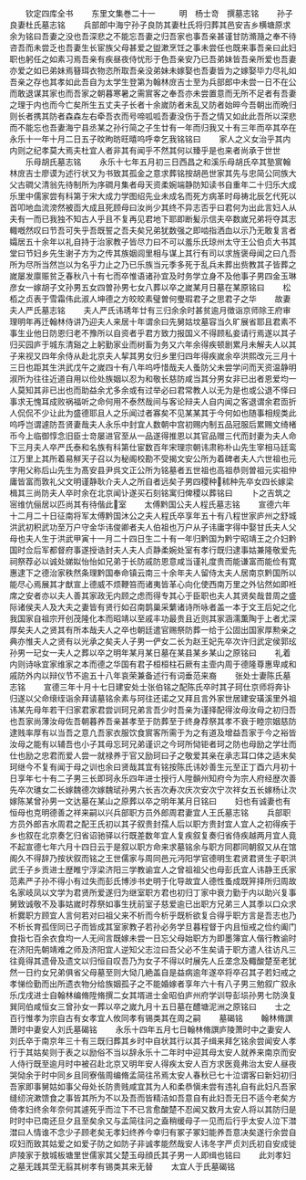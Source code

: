 <!-- { "loadSidebar": true } -->
　　钦定四库全书
　　东里文集巻二十一　　　明　杨士竒　撰墓志铭
　　孙子良妻杜氏墓志铭
　　兵部郎中海宁孙子良防其妻杜氏将归葬其邑安吉乡横塘原求余为铭曰吾妻之没也吾深悲之不能忘吾妻之归吾家也事吾亲甚谨甘防滫瀡之奉不待咨吾而未尝乏也吾妻生长宦族父母甚爱之盥漱烹饪之事未尝任也既来事吾亲曰此妇职也躬任之如素习焉吾亲有疾昼夜侍忧形于色吾亲安乃已吾弟妹皆吾亲所爱也吾妻亦爱之如已弟妹焉簮珥衣物恣所取吾亲没弟妹未嫁娶也吾妻皆为之嫁娶毕力尽礼如吾亲之存也其孝如此吾自为太学生登第为翰林庻吉士至为兵部郎中未尝一日不在公而敢退谋其家也而吾家之朝暮寒暑之需賔客之奉吾亦未尝置意而无所不足者有吾妻之理于内也而今亡矣所生五丈夫子长者十余嵗防者未乱又防者始晬今吾朝出而晩归则长者携其防者森森左右牵吾衣而号啼呱呱吾妻没伤于吾之情又如此此吾所以深悲而不能忘也吾妻海宁县丞某之孙行简之子生廿有一年而归我又十有三年而卒其卒在永乐十一年十月二日五子旼昫昉旺暿呜呼幸乞我铭铭曰
　　家人之义女治乎其内内则之纪孝莫大焉夫杜宜人者非其有闻乎不然其何以臻乎是也来者尚承于世世
　　乐母胡氏墓志铭
　　永乐十七年五月初三日西昌之和溪乐母胡氏卒其塾賔翰林庻吉士廖谟为述行状又为书致其孤金之意求葬铭按胡邑世家其先与忠简公同族大父古磵父清翁先待制所为序磵月集者母天资柔婉端静防知读书自重年二十归乐大成乐里中儒家尝有科第于宋大成力学图绍先业未成名而死方病革时母祷北辰乞代死以首叩地血流滂然被靣大成且死顾母曰汝尚少其终不异志否乎曰君何为出此言妇人从夫有一而已我独不知古人乎且不复再见君地下耶即断髪示信夫卒数嵗兄弟将夺其志輙嘅然叹曰节吾可失乎吾既誓之吾夫矣兄弟犹数强之即啮指洒血以示乃无敢复言者孀居五十余年以礼自持于治家教子皆尽力曰不可以羞乐氏琼州太守王公伯贞大书其堂曰节妇乡先生谢子方为之传其族姻闾里相与谋上其行有司以求旌褒母闻之曰凢吾所为尽所当然岂以为名乎力止之乃已乐族当元季多死于乱兵未葬出赀教其子皆葬之嵗屡发廪赈贫乏春秋八十有七而卒惟语诸孙宜及时务学立身不及他事子男四金玉琳彦女一嫁胡子文孙男五女四曽孙男七女八葬以卒之嵗某月日墓在某原铭曰
　　松栢之贞表于雪霜伟此淑人坤德之方皎皎素璧曽何璺瑕君子之思君子之华
　　故妻夫人严氏墓志铭
　　夫人严氏讳琇年廿有三归余余时甚贫逾月徴诣京师除王府审理明年再迁翰林侍讲乃迎夫人来居十年谓余曰先舅姑坟墓容当久旷展省耶且君素不事生业他日防恩归老不豫所以自资者乎君方致力报国义不得顾私妾请行焉遂以其子归买园庐于城东清谿之上躬勤家业而树畜为务又六年余得疾顿剧累月未解夫人以其子来视又四年余侍从赴北京夫人挈其男女归乡里归四年得疾嵗余卒洪熙改元三月十三日也距其生洪武戊午之嵗四十有八年呜呼惜哉夫人蚤防父未尝学问而天资温静明淑所为往往近道自用以俭处族姻以忍为和敬长慈防咸当其分男女非已出者恩爱均一人莫知其非已出也而助益余尤多余或有过举必曰君常教人以无为是也或公退不怿曰事求无愧耳成败祸福听之命何用不泰然哉间与客论辩夫人自内闻之客退谓余君靣折人侃侃不少让此为盛德耶且人之乐闻过者寡矣不见某某其于今何如也随事相规类此呜呼岂谓遽防吾贤妻哉夫人永乐中封宜人数朝中宫初赐内制五品冠服后累赐文绮楮币今上临御惇念旧臣士竒屡进官至从一品遂得推恩以其官品赠三代而封妻为夫人命下三月夫人卒严氏泰和名族有科第仕宦数百年宋理宗朝讳肃称朴山先生宰相马廷鸾江万里上其所着易觧天子召以为秘阁校勘不受揭文安公所为着碑者夫人六世祖也元字用父称后山先生为髙安县尹呉文正公所为铭墓者五世祖也高祖恭则曽祖元实祖仲庸皆富而敦礼父文明谨静耿介夫人之所自者远矣子男四稷种秫种先卒女四长嫁梁楫其三尚防夫人卒时余在北京闻讣遂买石刻铭寓归俾稷以葬铭曰
　　卜之吉筑之宻维伉俪居以匹尚其有待偕此室
　　太傅黔国公夫人程氏墓志铭
　　宣德六年十二月二十日征南将军太傅黔国沐公之夫人程氏卒享年五十有八程世家庐州之舒城洪武初积武功至万户守金华讳俊卿者夫人伯祖也万户从子讳庸字得中娶甘氏夫人父母也夫人生于洪武甲寅十一月二十四日生二十有一年归黔国为黔宁昭靖王之介妇黔国时佥后军都督府事遂授诰封夫人夫人贞静柔婉处室有孝行既归逮事姑兼隆敬爱先祠祭荐必以诚处娣姒怡怡如兄弟于长防戚防恩意咸当谨礼度贵而能谦富而能俭有寛惠逮下之德治家秩然条理黔国奉命镇云南三十余年夫人留侍太夫人居南京黔国所以能尽心焉展其才猷宣上德威不烦鞭笞而诸夷皆革心向化使西南万里之外怗然如即袵席之安者亦以夫人善其家政无内顾之虑而得专其心于臣职也夫人其贤矣哉昔周之盛际诸侯夫人及大夫之妻皆有贤行如召南鹊巢采蘩诸诗所咏者盖一本于文王后妃之化我国家自祖宗开创茂隆化本而昭靖以至戚丰功最贵且近则其家涵濡薫陶于上者尤深厚矣夫人之贤其有所本哉夫人之卒也朝廷遣官赐祭防葬一给于公固出国家厚勲亲之典亦惟夫人之贤有以光承之矣夫人子男一俨女二长为赵王妃先卒次许归武定侯郭玹孙男一玘女一夫人之葬以卒之明年某月某日墓在某县某乡某山之原铭曰
　　礼着内则诗咏宜家维家之本而德之华国有君子桓桓柱石厥有主壸内周于德隆尊惠卑咸和戚防外内以辩仪节不逾五十八年哀荣兼备述行有词垂范来裔
　　张处士妻陈氏墓志铭
　　宣德三年十月十七日建安处士张伯铭之配陈氏卒时其子珂仕京师将奔讣归遂以父命缞绖诣余拜请墓铭余素与珂往还诺之又拜且言外家世居建安璜溪里外祖讳某先母年若干归家君家君尝训珂兄弟言吾少时吾亲为谨择配得汝母汝母之初归吾也吾家尚薄汝母佐吾朝暮养吾亲甚孝至于防葬至于终身荐祭其孝不衰于睦宗姻慈防逮贱率厚有以当吾之意凢吾家衣服饮食賔客所需于为之有道及增益吾家于今之裕皆汝母之能有以辅吾也小子其毋忘珂兄弟谨识之今珂所恸钜者珂之防也母励之学壮而仕也励之忠君而爱人尝一就禄养于官又励珂曰子之敬爱其亲在承志耳口体之适末矣珂继今不复有闻于母之训也余曰贤哉其宜有铭按陈氏讳妙善生元至正丁酉六月初十日享年七十有二子男三长即珂永乐四年进士授行人陞贑州知府今为宗人府经歴次善先卒次璡女二长嫁魏德次嫁魏珷孙男六长吉次寿次庆次安次宁次祥女五长嫁杨让次嫁陈某曾孙男一文达墓在某山之原葬以卒之明年某月日铭曰
　　妇也有诚妻也有恒母也克明德善之祥来嗣以兴兵部职方员外郎周君妻宜人王氏墓志铭
　　兵部职方员外郎吉水周君之配王氏初以其子叙贵封孺人后以职方贵封宜人宜人之初得疾于乡也叙在北京奏乞归省诏驰驿以行既差数年宜人复疾叙复奏归省侍疾越两月宜人竟不起宣德七年六月十四日云于是叙以职方命来求墓铭余与职方同郡同朝叙又从在馆阁久不得辞乃按状叙而铭之王世儒家与周同邑元沔阳学官德明生君贤君贤生子职洪武壬子乡贡进士歴睢宁浮梁济阳三学教谕宜人之曾祖祖父也母彭氏宜人讳静王氏家范素严子孙不得小有过失而彭氏博渉书史明于化导故宜人德性蚤成既笄择所归周故名家岐凤以文学为君贤所爱遂归为继室职方君也初归丁家中衰力勤于内以助兴复事舅致诚敬不及事姑嵗时荐祭如事生抚前室子慈爱逾已出职方兄弟三人其季以口众求析爨职方顾宜人言何若对曰祖父来不析而今析乎既析欲复合得乎职方言是吾志也乃不析长育孤侄同已子而皆成其室家教子若孙必务学旦暮程督于内且恒戒之俭约阖门食指七百余衣食均一人无间言既嫁未尝一日忘父母始职方为即墨簿宜人偕行教谕时在济阳先朝靖难之师及济阳宜人逆知父志泣曰吾父必不生矣请于职方遣人往访凡三往竟得其遗骨及遗文以归恒自叹吾乃为女子不得以时展先人丘垄念及輙酸楚至老犹然一日约女兄弟俱省父母墓至则大恸几絶盖自是益病逾年遂卒将卒召其子若妇戒之孝悌俭勤而出所遗衣物分给族姻孤子之不能婚嫁者享年六十有八子男三勉叙广叙永乐戊戌进士自翰林编脩陞脩撰二女其壻进士金昭伯庐州府学训导彭埙孙男七防涣复巽同伯咸恒女三曾孙女一葬以卒之嵗九月十五日墓在醴塘泥洲之原铭曰
　　士之百行惟孝为宗自古有女孝宜人攸同孝有锡类其在周之嗣
　　墓碣铭
　　翰林脩譔萧时中妻安人刘氏墓碣铭
　　永乐十四年五月七日翰林脩譔庐陵萧时中之妻安人刘氏卒于南京年三十有三既归葬其乡时中自状其行以其子缉来拜乞铭余尝闻安人孝行于其姑矣则于表之以励俗不当以辞永乐十二年时中迎其母太安人就养来南京而安人侍行既至逾月时中被召赴北京又明年安人得疾太安人百方求医竟弗治太安人昼夜哭恸余于时中同乡且同寮偕周编脩孟简往吊焉太安人春秋已七十泣谓客曰新妇初归吾家即事舅姑如事父母处长防贵贱咸宜其为人和柔恭愼未尝有违礼自有此妇凡吾家缝纫浣漱馈食之事皆其所为不以及吾而皆精洁如吾意自有此妇吾无日不适今老矣方倚孝妇终余年奈何其遽死乎而泣下不已言愈酸楚不忍闻又数月太安人将以其防归是时时中已南还旦夕且至矣余又与孟简往问之盍稍缓母子一见而后行乎太安人泣下澘澘曰人情谁不念少子顾老矣无孝妇终养今幸归有冢子冢妇能养吾意决矣遂行余尝自叹妇而致其姑爱之如爱子防之如防子非诚孝能然哉安人讳冬字严贞刘氏初自安成徙庐陵家于敖城板塘里世儒家其父楚玉母顔氏其子男一人即缉也铭曰
　　此刘孝妇之墓无践其茔无翦其树孝有锡类其来无替
　　太宜人于氏墓碣铭
